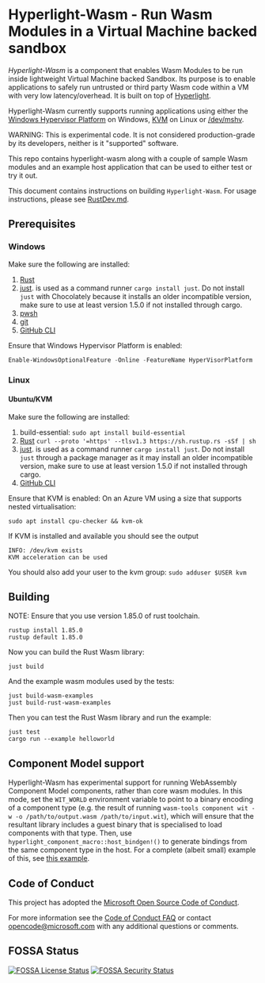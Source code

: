 # Hyperlight-Wasm - Run Wasm Modules in a Virtual Machine backed sandbox

_Hyperlight-Wasm_ is a component that enables Wasm Modules to be run inside lightweight  Virtual Machine backed Sandbox. Its purpose is to enable applications to  safely run untrusted or third party Wasm code within a VM with very low latency/overhead. It is built on top of [Hyperlight](https://github.com/hyperlight-dev/hyperlight).

Hyperlight-Wasm currently supports running applications using either the [Windows Hypervisor Platform](https://docs.microsoft.com/en-us/virtualization/api/#windows-hypervisor-platform) on Windows, [KVM](https://www.linux-kvm.org/page/Main_Page) on Linux or [/dev/mshv](https://github.com/rust-vmm/mshv).

WARNING: This is experimental code. It is not considered production-grade by its developers, neither is it "supported" software.

This repo contains hyperlight-wasm along with a couple of sample Wasm modules and an example host application that can be used to either test or try it out.

This document contains instructions on  building `Hyperlight-Wasm`. For usage instructions, please see [RustDev.md](./RustDev.md).

## Prerequisites

### Windows

Make sure the following are installed:

1. [Rust](https://www.rust-lang.org/tools/install)
1. [just](https://github.com/casey/just).  is used as a command runner  `cargo install just`. Do not install `just` with Chocolately because it installs an older incompatible version, make sure to use at least version 1.5.0 if not installed through cargo.
1. [pwsh](https://github.com/PowerShell/PowerShell)
1. [git](https://gitforwindows.org/)
1. [GitHub CLI](https://github.com/cli/cli#installation)

Ensure that Windows Hypervisor Platform is enabled:

```PowerShell
Enable-WindowsOptionalFeature -Online -FeatureName HyperVisorPlatform
```

### Linux

#### Ubuntu/KVM

Make sure the following are installed:

1. build-essential: `sudo apt install build-essential`
1. [Rust](https://www.rust-lang.org/tools/install) `curl --proto '=https' --tlsv1.3 https://sh.rustup.rs -sSf | sh`
1. [just](https://github.com/casey/just).  is used as a command runner  `cargo install just`. Do not install `just` through a package manager as it may install an older incompatible version, make sure to use at least version 1.5.0 if not installed through cargo.
1. [GitHub CLI](https://github.com/cli/cli#installation)

Ensure that KVM is enabled: On an Azure VM using a size that supports nested virtualisation:

`sudo apt install cpu-checker && kvm-ok`

If KVM is installed and available you should see the output

``` console
INFO: /dev/kvm exists
KVM acceleration can be used
```

You should also add your user to the kvm group: `sudo adduser $USER kvm`

## Building

NOTE: Ensure that you use version 1.85.0 of rust toolchain.

```Console
rustup install 1.85.0
rustup default 1.85.0
```

Now you can build the Rust Wasm library:

```Console
just build
```

And the example wasm modules used by the tests:
```Console
just build-wasm-examples
just build-rust-wasm-examples
```

Then you can test the Rust Wasm library and run the example:

```Console
just test
cargo run --example helloworld
```

## Component Model support

Hyperlight-Wasm has experimental support for running WebAssembly
Component Model components, rather than core wasm modules.  In this
mode, set the `WIT_WORLD` environment variable to point to
a binary encoding of a component type (e.g. the result of running
`wasm-tools component wit -w -o /path/to/output.wasm
/path/to/input.wit`), which will ensure that the resultant library
includes a guest binary that is specialised to load components with
that type. Then, use `hyperlight_component_macro::host_bindgen!()` to
generate bindings from the same component type in the host.  For a
complete (albeit small) example of this, see [this
example](https://aka.ms/hyperlight-wasm-sockets-sample).

## Code of Conduct

This project has adopted the [Microsoft Open Source Code of
Conduct](https://opensource.microsoft.com/codeofconduct/).

For more information see the [Code of Conduct
FAQ](https://opensource.microsoft.com/codeofconduct/faq/) or contact
[opencode@microsoft.com](mailto:opencode@microsoft.com) with any additional questions or comments.

## FOSSA Status
[![FOSSA License Status](https://app.fossa.com/api/projects/git%2Bgithub.com%2Fhyperlight-dev%2Fhyperlight-wasm.svg?type=shield&issueType=license)](https://app.fossa.com/projects/git%2Bgithub.com%2Fhyperlight-dev%2Fhyperlight-wasm?ref=badge_shield&issueType=license)
[![FOSSA Security Status](https://app.fossa.com/api/projects/git%2Bgithub.com%2Fhyperlight-dev%2Fhyperlight-wasm.svg?type=shield&issueType=security)](https://app.fossa.com/projects/git%2Bgithub.com%2Fhyperlight-dev%2Fhyperlight-wasm?ref=badge_shield&issueType=security)
